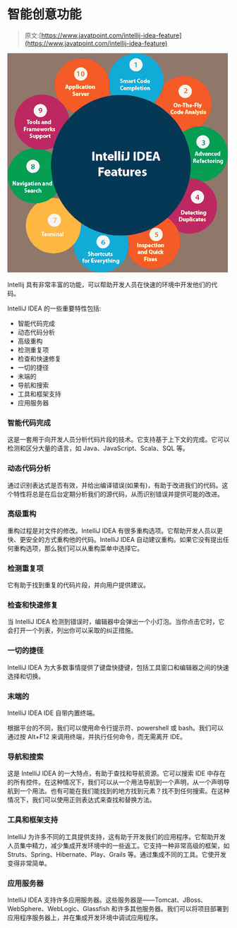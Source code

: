 # 智能创意功能

> 原文:[https://www.javatpoint.com/intellij-idea-feature](https://www.javatpoint.com/intellij-idea-feature)

![IntelliJ IDEA Features](img/5cba3c54c094de8ba3f5db4e4d669a9d.png)

Intellij 具有非常丰富的功能，可以帮助开发人员在快速的环境中开发他们的代码。

IntelliJ IDEA 的一些重要特性包括:

*   智能代码完成
*   动态代码分析
*   高级重构
*   检测重复项
*   检查和快速修复
*   一切的捷径
*   末端的
*   导航和搜索
*   工具和框架支持
*   应用服务器

### 智能代码完成

这是一套用于向开发人员分析代码片段的技术。它支持基于上下文的完成。它可以检测和区分大量的语言，如 Java、JavaScript、Scala、SQL 等。

### 动态代码分析

通过识别表达式是否有效，并给出编译错误(如果有)，有助于改进我们的代码。这个特性将总是在后台定期分析我们的源代码，从而识别错误并提供可能的改进。

### 高级重构

重构过程是对文件的修改。IntelliJ IDEA 有很多重构选项。它帮助开发人员以更快、更安全的方式重构他的代码。IntelliJ IDEA 自动建议重构。如果它没有提出任何重构选项，那么我们可以从重构菜单中选择它。

### 检测重复项

它有助于找到重复的代码片段，并向用户提供建议。

### 检查和快速修复

当 IntelliJ IDEA 检测到错误时，编辑器中会弹出一个小灯泡。当你点击它时，它会打开一个列表，列出你可以采取的纠正措施。

### 一切的捷径

IntelliJ IDEA 为大多数事情提供了键盘快捷键，包括工具窗口和编辑器之间的快速选择和切换。

### 末端的

IntelliJ IDEA IDE 自带内置终端。

根据平台的不同，我们可以使用命令行提示符、powershell 或 bash。我们可以通过按 Alt+F12 来调用终端，并执行任何命令，而无需离开 IDE。

### 导航和搜索

这是 IntelliJ IDEA 的一大特点，有助于查找和导航资源。它可以搜索 IDE 中存在的所有控件。在这种情况下，我们可以从一个用法导航到一个声明，从一个声明导航到一个用法。也有可能在我们能找到的地方找到元素？找不到任何搜索。在这种情况下，我们可以使用正则表达式来查找和替换方法。

### 工具和框架支持

IntelliJ 为许多不同的工具提供支持，这有助于开发我们的应用程序。它帮助开发人员集中精力，减少集成开发环境中的一些返工。它支持一种非常高级的框架，如 Struts、Spring、Hibernate、Play、Grails 等。通过集成不同的工具。它使开发变得非常简单。

### 应用服务器

IntelliJ IDEA 支持许多应用服务器。这些服务器是——Tomcat、JBoss、WebSphere、WebLogic、Glassfish 和许多其他服务器。我们可以将项目部署到应用程序服务器上，并在集成开发环境中调试应用程序。